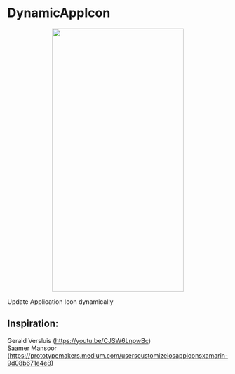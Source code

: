 # DynamicAppIcon


<p align="center">
<img src="https://github.com/ankitgupta2oct/DynamicAppIcon/blob/master/Images/Demo.gif" width="300px" height="600px"/>
</p>

Update Application Icon dynamically <br/>

## Inspiration:<br/>
Gerald Versluis (https://youtu.be/CJSW6LnpwBc) <br/>
Saamer Mansoor (https://prototypemakers.medium.com/userscustomizeiosappiconsxamarin-9d08b671e4e8)
